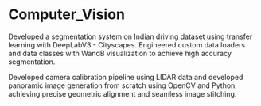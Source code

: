 # Computer_Vision

Developed a segmentation system on Indian driving dataset using transfer learning with DeepLabV3 - Cityscapes. Engineered custom data loaders and data classes with WandB visualization to achieve high accuracy segmentation.

Developed camera calibration pipeline using LIDAR data and developed panoramic image generation from scratch using OpenCV and Python, achieving precise geometric alignment and seamless image stitching.
